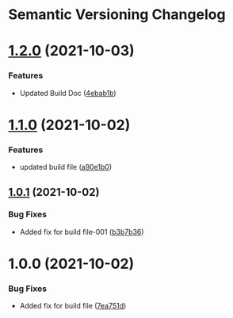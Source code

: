 # Semantic Versioning Changelog

# [1.2.0](https://github.com/rayus007/DevelopmentFundamentalsII/compare/v1.1.0...v1.2.0) (2021-10-03)


### Features

* Updated Build Doc ([4ebab1b](https://github.com/rayus007/DevelopmentFundamentalsII/commit/4ebab1bf354bd03de400c38f885a3516723e8513))

# [1.1.0](https://github.com/rayus007/DevelopmentFundamentalsII/compare/v1.0.1...v1.1.0) (2021-10-02)


### Features

* updated build file ([a90e1b0](https://github.com/rayus007/DevelopmentFundamentalsII/commit/a90e1b06582ad7a066d3ee7670edb2cbbe0996d5))

## [1.0.1](https://github.com/rayus007/DevelopmentFundamentalsII/compare/v1.0.0...v1.0.1) (2021-10-02)


### Bug Fixes

* Added fix for build file-001 ([b3b7b36](https://github.com/rayus007/DevelopmentFundamentalsII/commit/b3b7b367ca81d8192f0c23cf6fb3d4c46499ad72))

# 1.0.0 (2021-10-02)


### Bug Fixes

* Added fix for build file ([7ea751d](https://github.com/rayus007/DevelopmentFundamentalsII/commit/7ea751d505291a867ca46e4fea2d5225e00bfe63))
